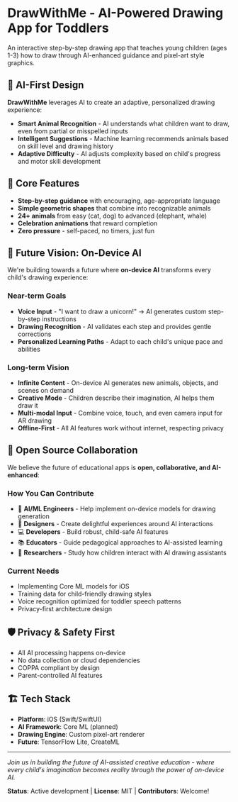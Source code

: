 # DrawWithMe - AI-Powered Drawing App for Toddlers

An interactive step-by-step drawing app that teaches young children (ages 1-3) how to draw through AI-enhanced guidance and pixel-art style graphics.

## 🤖 AI-First Design

**DrawWithMe** leverages AI to create an adaptive, personalized drawing experience:

- **Smart Animal Recognition** - AI understands what children want to draw, even from partial or misspelled inputs
- **Intelligent Suggestions** - Machine learning recommends animals based on skill level and drawing history
- **Adaptive Difficulty** - AI adjusts complexity based on child's progress and motor skill development

## 🎯 Core Features

- **Step-by-step guidance** with encouraging, age-appropriate language
- **Simple geometric shapes** that combine into recognizable animals
- **24+ animals** from easy (cat, dog) to advanced (elephant, whale)
- **Celebration animations** that reward completion
- **Zero pressure** - self-paced, no timers, just fun

## 🚀 Future Vision: On-Device AI

We're building towards a future where **on-device AI** transforms every child's drawing experience:

### Near-term Goals
- **Voice Input** - "I want to draw a unicorn!" → AI generates custom step-by-step instructions
- **Drawing Recognition** - AI validates each step and provides gentle corrections
- **Personalized Learning Paths** - Adapt to each child's unique pace and abilities

### Long-term Vision
- **Infinite Content** - On-device AI generates new animals, objects, and scenes on demand
- **Creative Mode** - Children describe their imagination, AI helps them draw it
- **Multi-modal Input** - Combine voice, touch, and even camera input for AR drawing
- **Offline-First** - All AI features work without internet, respecting privacy

## 🤝 Open Source Collaboration

We believe the future of educational apps is **open, collaborative, and AI-enhanced**:

### How You Can Contribute
- 🧠 **AI/ML Engineers** - Help implement on-device models for drawing generation
- 🎨 **Designers** - Create delightful experiences around AI interactions
- 💻 **Developers** - Build robust, child-safe AI features
- 📚 **Educators** - Guide pedagogical approaches to AI-assisted learning
- 🔬 **Researchers** - Study how children interact with AI drawing assistants

### Current Needs
- Implementing Core ML models for iOS
- Training data for child-friendly drawing styles
- Voice recognition optimized for toddler speech patterns
- Privacy-first architecture design

## 🛡️ Privacy & Safety First

- All AI processing happens on-device
- No data collection or cloud dependencies
- COPPA compliant by design
- Parent-controlled AI features

## 🏗️ Tech Stack

- **Platform**: iOS (Swift/SwiftUI)
- **AI Framework**: Core ML (planned)
- **Drawing Engine**: Custom pixel-art renderer
- **Future**: TensorFlow Lite, CreateML

---

*Join us in building the future of AI-assisted creative education - where every child's imagination becomes reality through the power of on-device AI.*

**Status**: Active development | **License**: MIT | **Contributors**: Welcome!
